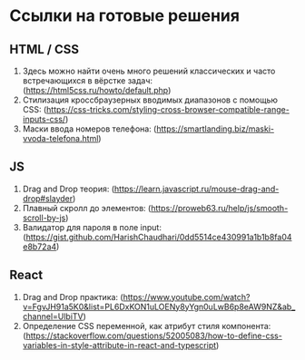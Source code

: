 # Ссылки на готовые решения

## HTML / CSS

1. Здесь можно найти очень много решений классических и часто встречающихся в вёрстке задач: (https://html5css.ru/howto/default.php)
2. Стилизация кроссбраузерных вводимых диапазонов с помощью CSS: (https://css-tricks.com/styling-cross-browser-compatible-range-inputs-css/)
3. Маски ввода номеров телефона: (https://smartlanding.biz/maski-vvoda-telefona.html)

## JS

1. Drag and Drop теория: (https://learn.javascript.ru/mouse-drag-and-drop#slayder)
2. Плавный скролл до элементов: (https://proweb63.ru/help/js/smooth-scroll-by-js)
3. Валидатор для пароля в поле input: (https://gist.github.com/HarishChaudhari/0dd5514ce430991a1b1b8fa04e8b72a4)

## React

1. Drag and Drop практика: (https://www.youtube.com/watch?v=FgvJH91a5K0&list=PL6DxKON1uLOENy8yYgn0uLwB6p8eAW9NZ&ab_channel=UlbiTV)
2. Определение CSS переменной, как атрибут стиля компонента: (https://stackoverflow.com/questions/52005083/how-to-define-css-variables-in-style-attribute-in-react-and-typescript)
